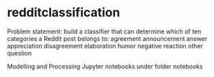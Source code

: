 # redditclassification

Problem statement: build a classifier that can determine which of ten categories a Reddit post belongs to:
agreement
announcement
answer
appreciation
disagreement
elaboration
humor
negative reaction
other
question

Modelling and Processing Jupyter notebooks under folder notebooks
